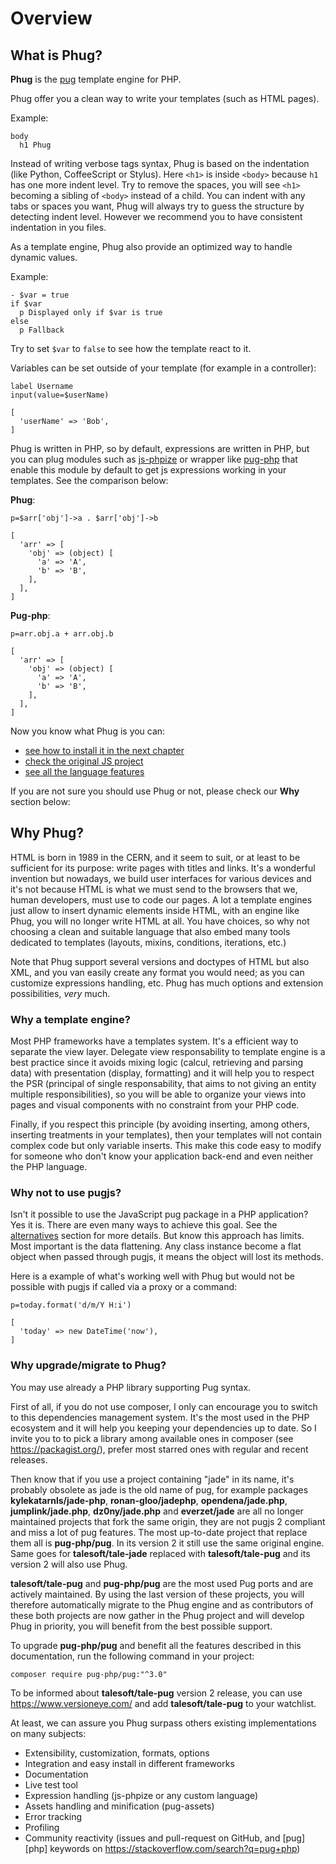 # Overview

## What is Phug?

**Phug** is the [pug](https://pugjs.org/) template engine for PHP.

Phug offer you a clean way to write your templates (such as HTML pages).

Example:

```phug
body
  h1 Phug
```

Instead of writing verbose tags syntax, Phug is based on the indentation
(like Python, CoffeeScript or Stylus).
Here `<h1>` is inside `<body>` because `h1` has one more indent level. Try
to remove the spaces, you will see `<h1>` becoming a sibling of `<body>`
instead of a child. You can indent with any tabs or spaces you want, Phug
will always try to guess the structure by detecting indent level. However
we recommend you to have consistent indentation in you files.

As a template engine, Phug also provide an optimized way to handle dynamic
values.

Example:

```phug
- $var = true
if $var
  p Displayed only if $var is true
else
  p Fallback
```

Try to set `$var` to `false` to see how the template react to it.

Variables can be set outside of your template (for example in a controller):

```phug
label Username
input(value=$userName)
```
```vars
[
  'userName' => 'Bob',
]
```

Phug is written in PHP, so by default, expressions are written in PHP,
but you can plug modules such as
[js-phpize](https://github.com/pug-php/js-phpize-phug) or wrapper like
[pug-php](https://github.com/pug-php/pug) that enable this module by
default to get js expressions working in your templates. See the
comparison below:

**Phug**:
```phug
p=$arr['obj']->a . $arr['obj']->b
```
```vars
[
  'arr' => [
    'obj' => (object) [
      'a' => 'A',
      'b' => 'B',
    ],
  ],
]
```
**Pug-php**:
```pug
p=arr.obj.a + arr.obj.b
```
```vars
[
  'arr' => [
    'obj' => (object) [
      'a' => 'A',
      'b' => 'B',
    ],
  ],
]
```

Now you know what Phug is you can:
 - [see how to install it in the next chapter](#installation)
 - [check the original JS project](https://pugjs.org)
 - [see all the language features](#language-reference)

If you are not sure you should use Phug or not, please check our **Why** section
below:

## Why Phug?

HTML is born in 1989 in the CERN, and it seem to suit, or at least to
be sufficient for its purpose: write pages with titles and links.
It's a wonderful invention but nowadays, we build user interfaces for
various devices and it's not because HTML is what we must send to
the browsers that we, human developers, must use to code our pages. 
A lot a template engines just allow to insert dynamic elements inside
HTML, with an engine like Phug, you will no longer write HTML at all. 
You have choices, so why not choosing a clean and suitable language
that also embed many tools dedicated to templates (layouts, mixins,
conditions, iterations, etc.)

Note that Phug support several versions and doctypes  of HTML but
also XML, and you van easily create any format you would need; as
you can customize expressions handling, etc. Phug has much options
and extension possibilities, *very* much.

### Why a template engine?

Most PHP frameworks have a templates system. It's a efficient way to
separate the view layer. Delegate view responsability to template
engine is a best practice since it avoids mixing logic (calcul, retrieving
and parsing data) with presentation (display, formatting) and it will
help you to respect the PSR (principal of single responsability, that
aims to not giving an entity multiple responsibilities), so you will
be able to organize your views into pages and visual components with
no constraint from your PHP code.

Finally, if you respect this principle (by avoiding inserting, among
others, inserting treatments in your templates), then your templates
will not contain complex code but only variable inserts. This make this
code easy to modify for someone who don't know your application back-end
and even neither the PHP language.

### Why not to use pugjs?

Isn't it possible to use the JavaScript pug package in a PHP
application? Yes it is. There are even many ways to achieve this
goal. See the [alternatives](#alternatives) section for more
details. But know this approach has limits. Most important is
the data flattening. Any class instance become a flat object
when passed through pugjs, it means the object will lost
its methods.

Here is a example of what's working well with Phug but would not
be possible with pugjs if called via a proxy or a command:

```pug
p=today.format('d/m/Y H:i')
```
```vars
[
  'today' => new DateTime('now'),
]
```

### Why upgrade/migrate to Phug?

You may use already a PHP library supporting Pug syntax.

First of all, if you do not use composer, I only can encourage
you to switch to this dependencies management system. It's
the most used in the PHP ecosystem and it will help you keeping
your dependencies up to date. So I invite you to to pick a library
among available ones in composer (see https://packagist.org/),
prefer most starred ones with regular and recent releases. 

Then know that if you use a project containing "jade" in its
name, it's probably obsolete as jade is the old name of pug,
for example packages **kylekatarnls/jade-php**,
**ronan-gloo/jadephp**, **opendena/jade.php**,
**jumplink/jade.php**, **dz0ny/jade.php** and
**everzet/jade** are all no longer maintained projects that fork
the same origin, they are not pugjs 2 compliant and miss a lot
of pug features. The most up-to-date project that replace them
all is **pug-php/pug**. In its version 2 it still use the same
original engine.
Same goes for **talesoft/tale-jade** replaced with
**talesoft/tale-pug** and its version 2 will also use Phug.

**talesoft/tale-pug** and **pug-php/pug** are the most used
Pug ports and are actively maintained. By using the last version
of these projects, you will therefore automatically migrate to
the Phug engine and as contributors of these both projects
are now gather in the Phug project and will develop Phug in
priority, you will benefit from the best possible support.

To upgrade **pug-php/pug** and benefit all the features
described in this documentation, run the following command
in your project:

```shell
composer require pug-php/pug:"^3.0"
```

To be informed about **talesoft/tale-pug** version 2 release,
you can use https://www.versioneye.com/ and add
**talesoft/tale-pug** to your watchlist.

At least, we can assure you Phug surpass others existing
implementations on many subjects:
 - Extensibility, customization, formats, options
 - Integration and easy install in different frameworks
 - Documentation
 - Live test tool
 - Expression handling (js-phpize or any custom language)
 - Assets handling and minification (pug-assets)
 - Error tracking
 - Profiling
 - Community reactivity (issues and pull-request on GitHub,
 and [pug] [php] keywords on https://stackoverflow.com/search?q=pug+php)
